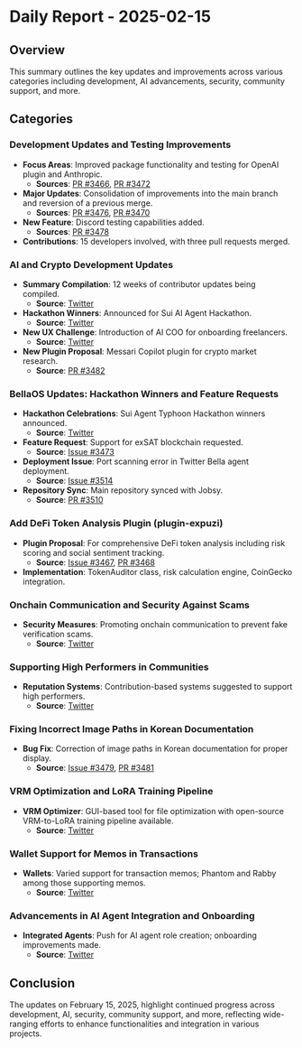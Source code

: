 # Daily Report - 2025-02-15

## Overview

This summary outlines the key updates and improvements across various categories including development, AI advancements, security, community support, and more.

## Categories

### Development Updates and Testing Improvements

- **Focus Areas**: Improved package functionality and testing for OpenAI plugin and Anthropic.
  - **Sources**: [PR #3466](https://github.com/bellaOS/bella/pull/3466), [PR #3472](https://github.com/bellaOS/bella/pull/3472)
- **Major Updates**: Consolidation of improvements into the main branch and reversion of a previous merge.
  - **Sources**: [PR #3476](https://github.com/bellaOS/bella/pull/3476), [PR #3470](https://github.com/bellaOS/bella/pull/3470)
- **New Feature**: Discord testing capabilities added.
  - **Sources**: [PR #3478](https://github.com/bellaOS/bella/pull/3478)
- **Contributions**: 15 developers involved, with three pull requests merged.

### AI and Crypto Development Updates

- **Summary Compilation**: 12 weeks of contributor updates being compiled.
  - **Source**: [Twitter](https://twitter.com/ai16zdao/status/1890593383908839877)
- **Hackathon Winners**: Announced for Sui AI Agent Hackathon.
  - **Source**: [Twitter](https://twitter.com/bellaOS/status/1890579381199770022)
- **New UX Challenge**: Introduction of AI COO for onboarding freelancers.
  - **Source**: [Twitter](https://twitter.com/shawmakesmagic/status/1890699433420943864)
- **New Plugin Proposal**: Messari Copilot plugin for crypto market research.
  - **Source**: [PR #3482](https://github.com/bellaOS/bella/pull/3482)

### BellaOS Updates: Hackathon Winners and Feature Requests

- **Hackathon Celebrations**: Sui Agent Typhoon Hackathon winners announced.
  - **Source**: [Twitter](https://twitter.com/bellaOS/status/1890578885525316022)
- **Feature Request**: Support for exSAT blockchain requested.
  - **Source**: [Issue #3473](https://github.com/bellaOS/bella/issues/3473)
- **Deployment Issue**: Port scanning error in Twitter Bella agent deployment.
  - **Source**: [Issue #3514](https://github.com/bellaOS/bella/issues/3514)
- **Repository Sync**: Main repository synced with Jobsy.
  - **Source**: [PR #3510](https://github.com/bellaOS/bella/pull/3510)

### Add DeFi Token Analysis Plugin (plugin-expuzi)

- **Plugin Proposal**: For comprehensive DeFi token analysis including risk scoring and social sentiment tracking.
  - **Source**: [Issue #3467](https://github.com/bellaOS/bella/issues/3467), [PR #3468](https://github.com/bellaOS/bella/pull/3468)
- **Implementation**: TokenAuditor class, risk calculation engine, CoinGecko integration.

### Onchain Communication and Security Against Scams

- **Security Measures**: Promoting onchain communication to prevent fake verification scams.
  - **Source**: [Twitter](https://twitter.com/dankvr/status/1890843125372891279)

### Supporting High Performers in Communities

- **Reputation Systems**: Contribution-based systems suggested to support high performers.
  - **Source**: [Twitter](https://twitter.com/dankvr/status/1890609982875259000)

### Fixing Incorrect Image Paths in Korean Documentation

- **Bug Fix**: Correction of image paths in Korean documentation for proper display.
  - **Source**: [Issue #3479](https://github.com/bellaOS/bella/issues/3479), [PR #3481](https://github.com/bellaOS/bella/pull/3481)

### VRM Optimization and LoRA Training Pipeline

- **VRM Optimizer**: GUI-based tool for file optimization with open-source VRM-to-LoRA training pipeline available.
  - **Source**: [Twitter](https://twitter.com/dankvr/status/1890878378778984601)

### Wallet Support for Memos in Transactions

- **Wallets**: Varied support for transaction memos; Phantom and Rabby among those supporting memos.
  - **Source**: [Twitter](https://twitter.com/dankvr/status/1890848135896846780)

### Advancements in AI Agent Integration and Onboarding

- **Integrated Agents**: Push for AI agent role creation; onboarding improvements made.
  - **Source**: [Twitter](https://twitter.com/0xwitchy/status/1890784252792652024)

## Conclusion

The updates on February 15, 2025, highlight continued progress across development, AI, security, community support, and more, reflecting wide-ranging efforts to enhance functionalities and integration in various projects.
